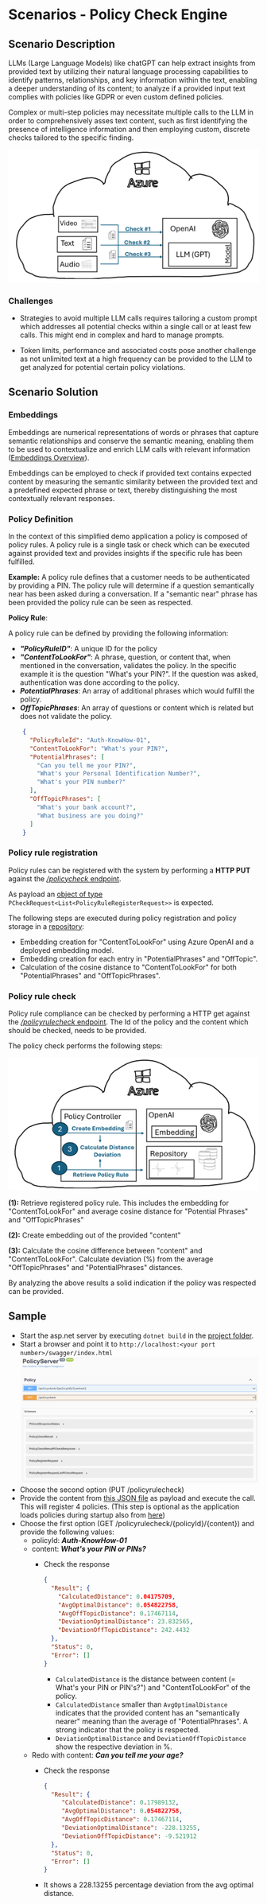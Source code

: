 # Scenarios - Policy Check Engine

## Scenario Description

LLMs (Large Language Models) like chatGPT can help extract insights from provided text by utilizing their natural language processing capabilities to identify patterns, relationships, and key information within the text, enabling a deeper understanding of its content; to analyze if a provided input text complies with policies like GDPR or even custom defined policies.

Complex or multi-step policies may necessitate multiple calls to the LLM in order to comprehensively asses text content, such as first identifying the presence of intelligence information and then employing custom, discrete checks tailored to the specific finding.

![Multiple LLM Calls](../../media/scenarios//01_PolicyCheckEngine/01_MultipleLLMCalls.png)

### Challenges

- Strategies to avoid multiple LLM calls requires tailoring a custom prompt which addresses all potential checks within a single call or at least few calls. This might end in complex and hard to manage prompts.

- Token limits, performance and associated costs pose another challenge as not unlimited text at a high frequency can be provided to the LLM to get analyzed for potential certain policy violations.

## Scenario Solution

### Embeddings

Embeddings are numerical representations of words or phrases that capture semantic relationships and conserve the semantic meaning, enabling them to be used to contextualize and enrich LLM calls with relevant information ([Embeddings Overview](../../docs/04_Embeddings/README.md)).

Embeddings can be employed to check if provided text contains expected content by measuring the semantic similarity between the provided text and a predefined expected phrase or text, thereby distinguishing the most contextually relevant responses.

### Policy Definition

In the context of this simplified demo application a policy is composed of policy rules. A policy rule is a single task or check which can be executed against provided text and provides insights if the specific rule has been fulfilled.

**Example:** A policy rule defines that a customer needs to be authenticated by providing a PIN. The policy rule will determine if a question semantically near has been asked during a conversation. If a "semantic near" phrase has been provided the policy rule can be seen as respected.

**Policy Rule**:

A policy rule can be defined by providing the following information:

- ***"PolicyRuleID"***: A unique ID for the policy
- ***"ContentToLookFor"***: A phrase, question, or content that, when mentioned in the conversation, validates the policy. In the specific example it is the question "What's your PIN?". If the question was asked, authentication was done according to the policy.
- ***PotentialPhrases***: An array of additional phrases which would fulfill the policy.
- ***OffTopicPhrases***: An array of questions or content which is related but does not validate the policy.

```json
    { 
      "PolicyRuleId": "Auth-KnowHow-01",
      "ContentToLookFor": "What's your PIN?",
      "PotentialPhrases": [
        "Can you tell me your PIN?",
        "What's your Personal Identification Number?",
        "What's your PIN number?"
      ], 
      "OffTopicPhrases": [
        "What's your bank account?",
        "What business are you doing?"
      ]
    }
```

### Policy rule registration

Policy rules can be registered with the system by performing a **HTTP PUT** against the [*/policycheck* endpoint]().

As payload an [object of type]() `PCheckRequest<List<PolicyRuleRegisterRequest>>` is expected.

The following steps are executed during policy registration and policy storage in a [repository]():

- Embedding creation for "ContentToLookFor" using Azure OpenAI and a deployed embedding model.
- Embedding creation for each entry in "PotentialPhrases" and "OffTopic".
- Calculation of the cosine distance to "ContentToLookFor" for both "PotentialPhrases" and "OffTopicPhrases".

### Policy rule check

Policy rule compliance can be checked by performing a HTTP get against the [*/policyrulecheck* endpoint](). The Id of the policy and the content which should be checked, needs to be provided.

The policy check performs the following steps:

![PolicyRuleCheck](../../media/scenarios/01_PolicyCheckEngine/02_PolicyCheckSequence.png)

**(1):** Retrieve registered policy rule. This includes the embedding for "ContentToLookFor" and average cosine distance for "Potential Phrases" and "OffTopicPhrases"

**(2):** Create embedding out of the provided "content"

**(3):** Calculate the cosine difference between "content" and "ContentToLookFor". Calculate deviation (%) from the average "OffTopicPhrases" and "PotentialPhrases" distances.

By analyzing the above results a solid indication if the policy was respected can be provided.

## Sample

- Start the asp.net server by executing `dotnet build` in the [project folder](). 
- Start a browser and point it to ```http://localhost:<your port number>/swagger/index.html```
  ![Step01](../../media/scenarios/01_PolicyCheckEngine/03_DemoStep01.png)
- Choose the second option (PUT /policyrulecheck)
- Provide the content from [this JSON file](./request_data/PUT-PolicyCheck.json) as payload and execute the call. This will register 4 policies. (This step is optional as the application loads policies during startup also from [here](./preloaded_policies/))
- Choose the first option (GET /policyrulecheck/{policyId}/{content}) and provide the following values:
  - policyId: ***Auth-KnowHow-01***
  - content: ***What's your PIN or PINs?***
    - Check the response

      ```json
      {
        "Result": {
          "CalculatedDistance": 0.04175709,
          "AvgOptimalDistance": 0.054822758,
          "AvgOffTopicDistance": 0.17467114,
          "DeviationOptimalDistance": 23.832565,
          "DeviationOffTopicDistance": 242.4432
        },
        "Status": 0,
        "Error": []
      }
      ```

      - `CalculatedDistance` is the distance between content (= What's your PIN or PIN's?") and "ContentToLookFor" of the policy. 
      - `CalculatedDistance` smaller than `AvgOptimalDistance` indicates that the provided content has an "semantically nearer" meaning than the average of "PotentialPhrases". A strong indicator that the policy is respected.
      - `DeviationOptimalDistance` and `DeviationOffTopicDistance` show the respective deviation in %.
  - Redo with content: ***Can you tell me your age?***
    - Check the response

      ```json
      {
        "Result": {
           "CalculatedDistance": 0.17989132,
           "AvgOptimalDistance": 0.054822758,
           "AvgOffTopicDistance": 0.17467114,
           "DeviationOptimalDistance": -228.13255,
           "DeviationOffTopicDistance": -9.521912
        },
        "Status": 0,
        "Error": []
      }
      ```

    - It shows a 228.13255 percentage deviation from the avg optimal distance.
